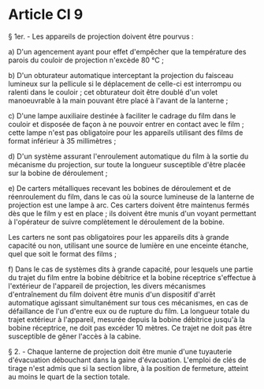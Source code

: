 # Article CI 9

§ 1er. - Les appareils de projection doivent être pourvus :

a) D'un agencement ayant pour effet d'empêcher que la température des parois du couloir de projection n'excède 80 °C ;

b) D'un obturateur automatique interceptant la projection du faisceau lumineux sur la pellicule si le déplacement de celle-ci est interrompu ou ralenti dans le couloir ; cet obturateur doit être doublé d'un volet manoeuvrable à la main pouvant être placé à l'avant de la lanterne ;

c) D'une lampe auxiliaire destinée à faciliter le cadrage du film dans le couloir et disposée de façon à ne pouvoir entrer en contact avec le film ; cette lampe n'est pas obligatoire pour les appareils utilisant des films de format inférieur à 35 millimètres ;

d) D'un système assurant l'enroulement automatique du film à la sortie du mécanisme du projection, sur toute la longueur susceptible d'être placée sur la bobine de déroulement ;

e) De carters métalliques recevant les bobines de déroulement et de réenroulement du film, dans le cas où la source lumineuse de la lanterne de projection est une lampe à arc. Ces carters doivent être maintenus fermés dès que le film y est en place ; ils doivent être munis d'un voyant permettant à l'opérateur de suivre complètement le déroulement de la bobine.

Les carters ne sont pas obligatoires pour les appareils dits à grande capacité ou non, utilisant une source de lumière en une enceinte étanche, quel que soit le format des films ;

f) Dans le cas de systèmes dits à grande capacité, pour lesquels une partie du trajet du film entre la bobine débitrice et la bobine réceptrice s'effectue à l'extérieur de l'appareil de projection, les divers mécanismes d'entraînement du film doivent être munis d'un dispositif d'arrêt automatique agissant simultanément sur tous ces mécanismes, en cas de défaillance de l'un d'entre eux ou de rupture du film. La longueur totale du trajet extérieur à l'appareil, mesurée depuis la bobine débitrice jusqu'à la bobine réceptrice, ne doit pas excéder 10 mètres. Ce trajet ne doit pas être susceptible de gêner l'accès à la cabine.

§ 2. - Chaque lanterne de projection doit être munie d'une tuyauterie d'évacuation débouchant dans la gaine d'évacuation. L'emploi de clés de tirage n'est admis que si la section libre, à la position de fermeture, atteint au moins le quart de la section totale.
